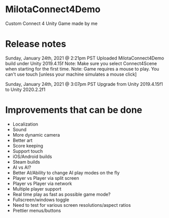 # MilotaConnect4Demo
Custom Connect 4 Unity Game made by me

# Release notes

Sunday, January 24th, 2021 @ 2:21pm PST
Uploaded MilotaConnect4Demo build under Unity 2019.4.15f
Note: Make sure you select Connect4Scene when starting for the first time.
Note: Game requires a mouse to play.  You can't use touch [unless your machine simulates a mouse click]

Sunday, January 24th, 2021 @ 3:07pm PST
Upgrade from Unity 2019.4.15f1 to Unity 2020.2.2f1


# Improvements that can be done
* Localization
* Sound
* More dynamic camera
* Better art
* Score keeping
* Support touch 
* iOS/Android builds
* Steam builds
* AI vs AI?
* Better AI/Ability to change AI play modes on the fly
* Player vs Player via split screen
* Player vs Player via network
* Multiple player support
* Real time play as fast as possible game mode?
* Fullscreen/windows toggle
* Need to test for various screen resolutions/aspect ratios
* Prettier menus/buttons

